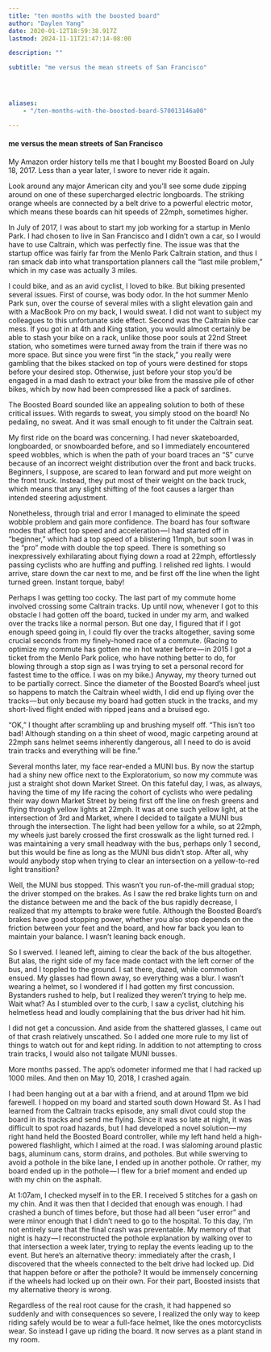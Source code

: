 ```yaml
---
title: "ten months with the boosted board"
author: "Daylen Yang"
date: 2020-01-12T18:59:38.917Z
lastmod: 2024-11-11T21:47:14-08:00

description: ""

subtitle: "me versus the mean streets of San Francisco"




aliases:
    - "/ten-months-with-the-boosted-board-570013146a00"

---
```


#### me versus the mean streets of San Francisco

My Amazon order history tells me that I bought my Boosted Board on July 18, 2017. Less than a year later, I swore to never ride it again.

Look around any major American city and you’ll see some dude zipping around on one of these supercharged electric longboards. The striking orange wheels are connected by a belt drive to a powerful electric motor, which means these boards can hit speeds of 22mph, sometimes higher.

In July of 2017, I was about to start my job working for a startup in Menlo Park. I had chosen to live in San Francisco and I didn’t own a car, so I would have to use Caltrain, which was perfectly fine. The issue was that the startup office was fairly far from the Menlo Park Caltrain station, and thus I ran smack dab into what transportation planners call the “last mile problem,” which in my case was actually 3 miles.

I could bike, and as an avid cyclist, I loved to bike. But biking presented several issues. First of course, was body odor. In the hot summer Menlo Park sun, over the course of several miles with a slight elevation gain and with a MacBook Pro on my back, I would sweat. I did not want to subject my colleagues to this unfortunate side effect. Second was the Caltrain bike car mess. If you got in at 4th and King station, you would almost certainly be able to stash your bike on a rack, unlike those poor souls at 22nd Street station, who sometimes were turned away from the train if there was no more space. But since you were first “in the stack,” you really were gambling that the bikes stacked on top of yours were destined for stops before your desired stop. Otherwise, just before your stop you’d be engaged in a mad dash to extract your bike from the massive pile of other bikes, which by now had been compressed like a pack of sardines.

The Boosted Board sounded like an appealing solution to both of these critical issues. With regards to sweat, you simply stood on the board! No pedaling, no sweat. And it was small enough to fit under the Caltrain seat.

My first ride on the board was concerning. I had never skateboarded, longboarded, or snowboarded before, and so I immediately encountered speed wobbles, which is when the path of your board traces an “S” curve because of an incorrect weight distribution over the front and back trucks. Beginners, I suppose, are scared to lean forward and put more weight on the front truck. Instead, they put most of their weight on the back truck, which means that any slight shifting of the foot causes a larger than intended steering adjustment.

Nonetheless, through trial and error I managed to eliminate the speed wobble problem and gain more confidence. The board has four software modes that affect top speed and acceleration — I had started off in “beginner,” which had a top speed of a blistering 11mph, but soon I was in the “pro” mode with double the top speed. There is something so inexpressively exhilarating about flying down a road at 22mph, effortlessly passing cyclists who are huffing and puffing. I relished red lights. I would arrive, stare down the car next to me, and be first off the line when the light turned green. Instant torque, baby!

Perhaps I was getting too cocky. The last part of my commute home involved crossing some Caltrain tracks. Up until now, whenever I got to this obstacle I had gotten off the board, tucked in under my arm, and walked over the tracks like a normal person. But one day, I figured that if I got enough speed going in, I could fly over the tracks altogether, saving some crucial seconds from my finely-honed race of a commute. (Racing to optimize my commute has gotten me in hot water before — in 2015 I got a ticket from the Menlo Park police, who have nothing better to do, for blowing through a stop sign as I was trying to set a personal record for fastest time to the office. I was on my bike.) Anyway, my theory turned out to be partially correct. Since the diameter of the Boosted Board’s wheel just so happens to match the Caltrain wheel width, I did end up flying over the tracks — but only because my board had gotten stuck in the tracks, and my short-lived flight ended with ripped jeans and a bruised ego.

“OK,” I thought after scrambling up and brushing myself off. “This isn’t too bad! Although standing on a thin sheet of wood, magic carpeting around at 22mph sans helmet seems inherently dangerous, all I need to do is avoid train tracks and everything will be fine.”

Several months later, my face rear-ended a MUNI bus. By now the startup had a shiny new office next to the Exploratorium, so now my commute was just a straight shot down Market Street. On this fateful day, I was, as always, having the time of my life racing the cohort of cyclists who were pedaling their way down Market Street by being first off the line on fresh greens and flying through yellow lights at 22mph. It was at one such yellow light, at the intersection of 3rd and Market, where I decided to tailgate a MUNI bus through the intersection. The light had been yellow for a while, so at 22mph, my wheels just barely crossed the first crosswalk as the light turned red. I was maintaining a very small headway with the bus, perhaps only 1 second, but this would be fine as long as the MUNI bus didn’t stop. After all, why would anybody stop when trying to clear an intersection on a yellow-to-red light transition?

Well, the MUNI bus stopped. This wasn’t you run-of-the-mill gradual stop; the driver stomped on the brakes. As I saw the red brake lights turn on and the distance between me and the back of the bus rapidly decrease, I realized that my attempts to brake were futile. Although the Boosted Board’s brakes have good stopping power, whether you also stop depends on the friction between your feet and the board, and how far back you lean to maintain your balance. I wasn’t leaning back enough.

So I swerved. I leaned left, aiming to clear the back of the bus altogether. But alas, the right side of my face made contact with the left corner of the bus, and I toppled to the ground. I sat there, dazed, while commotion ensued. My glasses had flown away, so everything was a blur. I wasn’t wearing a helmet, so I wondered if I had gotten my first concussion. Bystanders rushed to help, but I realized they weren’t trying to help me. Wait what? As I stumbled over to the curb, I saw a cyclist, clutching his helmetless head and loudly complaining that the bus driver had hit him.

I did not get a concussion. And aside from the shattered glasses, I came out of that crash relatively unscathed. So I added one more rule to my list of things to watch out for and kept riding. In addition to not attempting to cross train tracks, I would also not tailgate MUNI busses.

More months passed. The app’s odometer informed me that I had racked up 1000 miles. And then on May 10, 2018, I crashed again.

I had been hanging out at a bar with a friend, and at around 11pm we bid farewell. I hopped on my board and started south down Howard St. As I had learned from the Caltrain tracks episode, any small divot could stop the board in its tracks and send me flying. Since it was so late at night, it was difficult to spot road hazards, but I had developed a novel solution — my right hand held the Boosted Board controller, while my left hand held a high-powered flashlight, which I aimed at the road. I was slaloming around plastic bags, aluminum cans, storm drains, and potholes. But while swerving to avoid a pothole in the bike lane, I ended up in another pothole. Or rather, my board ended up in the pothole — I flew for a brief moment and ended up with my chin on the asphalt.

At 1:07am, I checked myself in to the ER. I received 5 stitches for a gash on my chin. And it was then that I decided that enough was enough. I had crashed a bunch of times before, but those had all been “user error” and were minor enough that I didn’t need to go to the hospital. To this day, I’m not entirely sure that the final crash was preventable. My memory of that night is hazy — I reconstructed the pothole explanation by walking over to that intersection a week later, trying to replay the events leading up to the event. But here’s an alternative theory: immediately after the crash, I discovered that the wheels connected to the belt drive had locked up. Did that happen before or after the pothole? It would be immensely concerning if the wheels had locked up on their own. For their part, Boosted insists that my alternative theory is wrong.

Regardless of the real root cause for the crash, it had happened so suddenly and with consequences so severe, I realized the only way to keep riding safely would be to wear a full-face helmet, like the ones motorcyclists wear. So instead I gave up riding the board. It now serves as a plant stand in my room.
